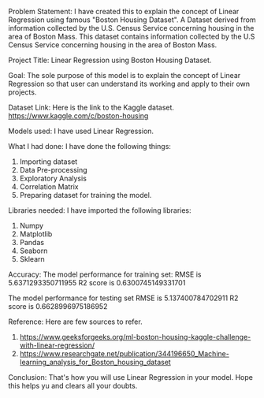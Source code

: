 Problem Statement:
I have created this to explain the concept of Linear Regression using famous "Boston Housing Dataset". A Dataset derived from information collected by the U.S. Census Service concerning housing in the area of Boston Mass. This dataset contains information collected by the U.S Census Service concerning housing in the area of Boston Mass.

Project Title:
Linear Regression using Boston Housing Dataset.

Goal:
The sole purpose of this model is to explain the concept of Linear Regression so that user can understand its working and apply to their own projects.  

Dataset Link:
Here is the link to the Kaggle dataset.
https://www.kaggle.com/c/boston-housing

Models used:
I have used Linear Regression.

What I had done:
I have done the following things:
1) Importing dataset
2) Data Pre-processing
3) Exploratory Analysis
4) Correlation Matrix
5) Preparing dataset for training the model.

Libraries needed:
I have imported the following libraries:
1)	Numpy
2)	Matplotlib
3)	Pandas
4)	Seaborn
5)	Sklearn

Accuracy:
The model performance for training set:
RMSE is 5.6371293350711955
R2 score is 0.6300745149331701

The model performance for testing set
RMSE is 5.137400784702911
R2 score is 0.6628996975186952

Reference: 
Here are few sources to refer.
1) https://www.geeksforgeeks.org/ml-boston-housing-kaggle-challenge-with-linear-regression/
2) https://www.researchgate.net/publication/344196650_Machine-learning_analysis_for_Boston_housing_dataset

Conclusion:
That's how you will use Linear Regression in your model. Hope this helps yu and clears all your doubts.






